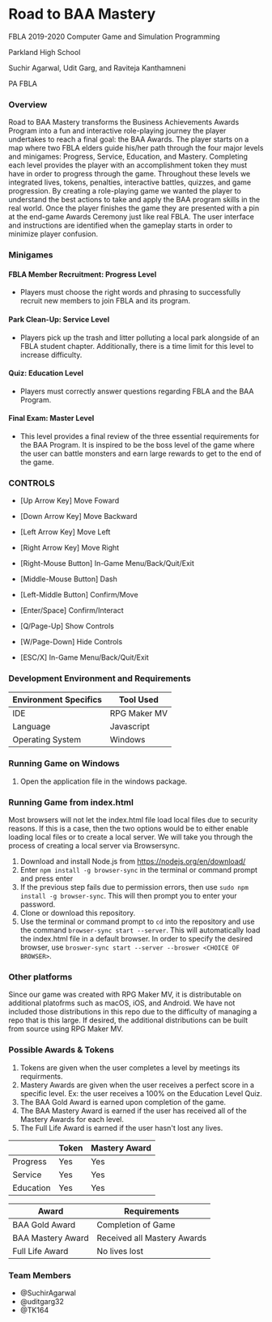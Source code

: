 # Road to BAA Mastery
FBLA 2019-2020 Computer Game and Simulation Programming

Parkland High School

Suchir Agarwal, Udit Garg, and Raviteja Kanthamneni

PA FBLA

### Overview
Road to BAA Mastery transforms the Business Achievements Awards Program into a fun and interactive role-playing journey the player undertakes to reach a final goal: the BAA Awards. The player starts on a map where two FBLA elders guide his/her path through the four major levels and minigames: Progress, Service, Education, and Mastery. Completing each level provides the player with an accomplishment token they must have in order to progress through the game. Throughout these levels we integrated lives, tokens, penalties, interactive battles, quizzes, and game progression. By creating a role-playing game we wanted the player to understand the best actions to take and apply the BAA program skills in the real world. Once the player finishes the game they are presented with a pin at the end-game Awards Ceremony just like real FBLA.
The user interface and instructions are identified when the gameplay starts in order to minimize player confusion.

### Minigames
#### FBLA Member Recruitment: Progress Level
* Players must choose the right words and phrasing to successfully recruit new members to join FBLA and its program.
#### Park Clean-Up: Service Level
* Players pick up the trash and litter polluting a local park alongside of an FBLA student chapter. Additionally, there is a time limit for this level to increase difficulty.
#### Quiz: Education Level
* Players must correctly answer questions regarding FBLA and the BAA Program.
#### Final Exam: Master Level
* This level provides a final review of the three essential requirements for the BAA Program. It is inspired to be the boss level of the game where the user can battle monsters and earn large rewards to get to the end of the game.

### CONTROLS
* [Up Arrow Key] Move Foward
* [Down Arrow Key] Move Backward
* [Left Arrow Key] Move Left
* [Right Arrow Key] Move Right

* [Right-Mouse Button] In-Game Menu/Back/Quit/Exit
* [Middle-Mouse Button] Dash
* [Left-Middle Button] Confirm/Move

* [Enter/Space] Confirm/Interact
* [Q/Page-Up] Show Controls
* [W/Page-Down] Hide Controls
* [ESC/X] In-Game Menu/Back/Quit/Exit

### Development Environment and Requirements

| Environment Specifics | Tool Used |
| --- | --- |
| IDE  | RPG Maker MV  |
| Language  | Javascript  |
| Operating System  | Windows |

### Running Game on Windows
1. Open the application file in the windows package.

### Running Game from index.html
Most browsers will not let the index.html file load local files due to security reasons. If this is a case, then the two options would be to either enable loading local files or to create a local server. We will take you through the process of creating a local server via Browsersync.
1. Download and install Node.js from https://nodejs.org/en/download/
1. Enter `npm install -g browser-sync` in the terminal or command prompt and press enter
1. If the previous step fails due to permission errors, then use `sudo npm install -g browser-sync`. This will then prompt you to enter your password.
1. Clone or download this repository.
1. Use the terminal or command prompt to `cd` into the repository and use the command `browser-sync start --server`. This will automatically load the index.html file in a default browser. In order to specify the desired browser, use 
`broswer-sync start --server --broswer <CHOICE OF BROWSER>`.

### Other platforms
Since our game was created with RPG Maker MV, it is distributable on additional platofrms such as macOS, iOS, and Android. We have not included those distributions in this repo due to the difficulty of managing a repo that is this large. If desired, the additional distributions can be built from source using RPG Maker MV.

### Possible Awards & Tokens
1. Tokens are given when the user completes a level by meetings its requirments. 
1. Mastery Awards are given when the user receives a perfect score in a specific level. Ex: the user receives a 100% on the Education Level Quiz.
1. The BAA Gold Award is earned upon completion of the game. 
1. The BAA Mastery Award is earned if the user has received all of the Mastery Awards for each level.
1. The Full Life Award is earned if the user hasn't lost any lives.

|     | Token | Mastery Award |           
| --- | --- | --- |
| Progress  | Yes | Yes |       
| Service  | Yes | Yes |
| Education | Yes | Yes |


| Award | Requirements |           
| --- | --- |
| BAA Gold Award  | Completion of Game |       
| BAA Mastery Award  | Received all Mastery Awards |
| Full Life Award | No lives lost |

### Team Members
* @SuchirAgarwal
* @uditgarg32
* @TK164

